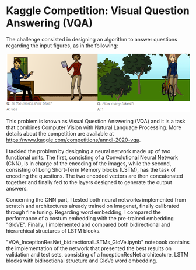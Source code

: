 # Kaggle Competition: Visual Question Answering (VQA)

The challenge consisted in designing an algorithm to answer questions regarding the input figures, as in the following:

<img src="images/VQA_.png?raw=true" alt="drawing" width="900"/>

This problem is known as Visual Question Answering (VQA) and it is a task that combines Computer Vision with Natural Language Processing. 
More details about the competition are available at <a>https://www.kaggle.com/competitions/anndl-2020-vqa</a>.

I tackled the problem by designing a neural network made up of two functional units. The first, consisting of a Convolutional Neural Network (CNN), is in charge of the encoding of the images, while the second, consisting of Long Short-Term Memory blocks (LSTM), has the task of encoding the questions. The two encoded vectors are then concatenated together and finally fed to the layers designed to generate the output answers. 

Concerning the CNN part, I tested both neural networks implemented from scratch and architectures already trained on Imagenet, finally calibrated through fine tuning.
Regarding word embedding, I compared the performance of a costum embedding with the pre-trained embedding "GloVE". Finally, I implemented and compared both bidirectional and hierarchical structures of LSTM blcoks.

"VQA_InceptionResNet_bidirectionalLSTMs_GloVe.ipynb" notebook contains the implementation of the network that presented the best results on validation and test sets, consisting of a InceptionResNet architecture, LSTM blocks with bidirectional structure and GloVe word embedding. 
